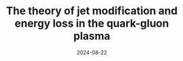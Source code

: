 ---
authors: ["Adam Takacs"]
title: "The theory of jet modification and energy loss in the quark-gluon plasma"
publication: "**invited** talk at Confinement Cairns, Australia"
date: "2024-08-22"
featured: true

links:
- name: indico
  icon: academicons/indico
  url: https://indico.cern.ch/event/1293041/

projects:
- internal-project

slides: example
---